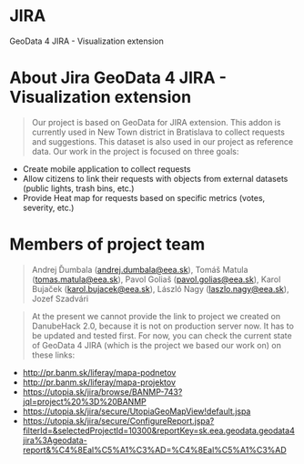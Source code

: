 # JIRA
GeoData 4 JIRA - Visualization extension
# About Jira GeoData 4 JIRA - Visualization extension
> Our project is based on GeoData for JIRA extension. 
This addon is currently used in New Town district in Bratislava to collect requests and suggestions. This dataset is also used in our project as reference data.
Our work in the project is focused on three goals:
- Create mobile application to collect requests
- Allow citizens to link their requests with objects from external datasets (public lights, trash bins, etc.)
- Provide Heat map for requests based on specific metrics (votes, severity, etc.)

# Members of project team
> Andrej Ďumbala (andrej.dumbala@eea.sk), Tomáš Matula (tomas.matula@eea.sk), Pavol Goliaš (pavol.golias@eea.sk), Karol Bujaček (karol.bujacek@eea.sk), László Nagy (laszlo.nagy@eea.sk), Jozef Szadvári

> At the present we cannot provide the link to project we created on DanubeHack 2.0, because it is not on production server now. It has to be updated and tested first. For now, you can check the current state of GeoData 4 JIRA (which is the project we based our work on) on these links:
- http://pr.banm.sk/liferay/mapa-podnetov
- http://pr.banm.sk/liferay/mapa-projektov
- https://utopia.sk/jira/browse/BANMP-743?jql=project%20%3D%20BANMP
- https://utopia.sk/jira/secure/UtopiaGeoMapView!default.jspa
- https://utopia.sk/jira/secure/ConfigureReport.jspa?filterId=&selectedProjectId=10300&reportKey=sk.eea.geodata.geodata4jira%3Ageodata-report&%C4%8Eal%C5%A1%C3%AD=%C4%8Eal%C5%A1%C3%AD
